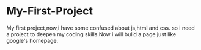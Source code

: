 # My-First-Project
My first project,now,i have some confused about js,html and css. so i need a project to deepen my coding skills.Now i will bulid a page just like google's homepage.
